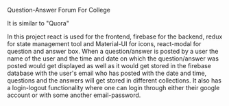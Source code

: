 Question-Answer Forum For College

It is similar to "Quora"

In this project react is used for the frontend, firebase for the backend, redux for state management tool and Material-UI for icons, react-modal for question and answer box.
When a question/answer is posted by a user the name of the user and the time and date on which the question/answer was posted would get displayed as well as it would get stored in the firebase database with the user's email who has posted with the date and time, questions and the answers will get stored in different collections.
It also has a login-logout functionality where one can login through either their google account or with some another email-password.
